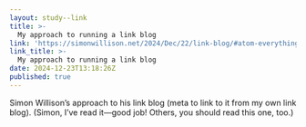 ```yaml
---
layout: study--link
title: >-
  My approach to running a link blog
link: 'https://simonwillison.net/2024/Dec/22/link-blog/#atom-everything'
link_title: >-
  My approach to running a link blog
date: 2024-12-23T13:18:26Z
published: true
---
```

Simon Willison’s approach to his link blog (meta to link to it from my own link blog). (Simon, I’ve read it—good job! Others, you should read this one, too.)
